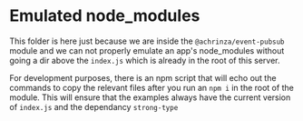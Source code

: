 # Emulated node_modules
This folder is here just because we are inside the `@achrinza/event-pubsub` module and we can not properly emulate an app's node_modules without going a dir above the `index.js` which is already in the root of this server.

For development purposes, there is an npm script that will echo out the commands to copy the relevant files after you run an `npm i` in the root of the module. This will ensure that the examples always have the current version of `index.js` and the dependancy `strong-type`